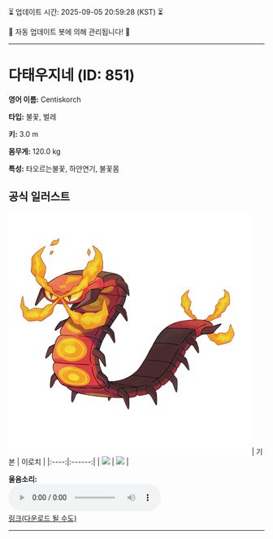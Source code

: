 
⏳ 업데이트 시간: 2025-09-05 20:59:28 (KST) ⏳

🤖 자동 업데이트 봇에 의해 관리됩니다! 🤖

---

# 다태우지네 (ID: 851)
**영어 이름:** Centiskorch

**타입:** 불꽃, 벌레

**키:** 3.0 m

**몸무게:** 120.0 kg

**특성:** 타오르는불꽃, 하얀연기, 불꽃몸

## 공식 일러스트
![](https://raw.githubusercontent.com/PokeAPI/sprites/master/sprites/pokemon/other/official-artwork/851.png)
| 기본 | 이로치 |
|:----:|:------:|
| <img src="http://play.pokemonshowdown.com/sprites/ani/centiskorch.gif" width="200"> | <img src="http://play.pokemonshowdown.com/sprites/ani-shiny/centiskorch.gif" width="200"> |

**울음소리:**<br><audio controls src="https://raw.githubusercontent.com/PokeAPI/cries/main/cries/pokemon/latest/851.ogg"></audio><br> [링크(다운로드 될 수도)](https://raw.githubusercontent.com/PokeAPI/cries/main/cries/pokemon/latest/851.ogg)


---
